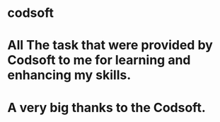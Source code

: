 # codsoft
# All The task that were provided by Codsoft to me for learning and enhancing my skills.
# A very big thanks to the Codsoft.
